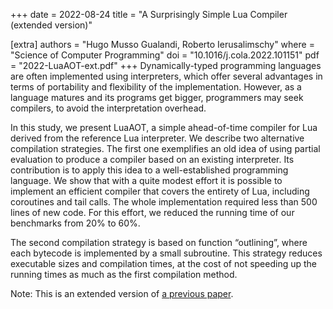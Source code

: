 +++
date    = 2022-08-24
title   = "A Surprisingly Simple Lua Compiler (extended version)"

[extra]
authors = "Hugo Musso Gualandi, Roberto Ierusalimschy"
where   = "Science of Computer Programming"
doi     = "10.1016/j.cola.2022.101151"
pdf     = "2022-LuaAOT-ext.pdf"
+++
Dynamically-typed programming languages are often implemented
using interpreters, which offer several advantages in terms of portability
and flexibility of the implementation. However, as a language
matures and its programs get bigger, programmers may seek compilers,
to avoid the interpretation overhead.

In this study, we present LuaAOT, a simple ahead-of-time compiler
for Lua derived from the reference Lua interpreter. We describe
two alternative compilation strategies. The first one exemplifies an
old idea of using partial evaluation to produce a compiler based
on an existing interpreter. Its contribution is to apply this idea to
a well-established programming language. We show that with a
quite modest effort it is possible to implement an efficient compiler
that covers the entirety of Lua, including coroutines and tail calls.
The whole implementation required less than 500 lines of new code.
For this effort, we reduced the running time of our benchmarks
from 20% to 60%.

The second compilation strategy is based on function “outlining”,
where each bytecode is implemented by a small subroutine. This
strategy reduces executable sizes and compilation times, at the
cost of not speeding up the running times as much as the first
compilation method.

Note: This is an extended version of [a previous paper](@/publications/2021-LuaAOT.md).
